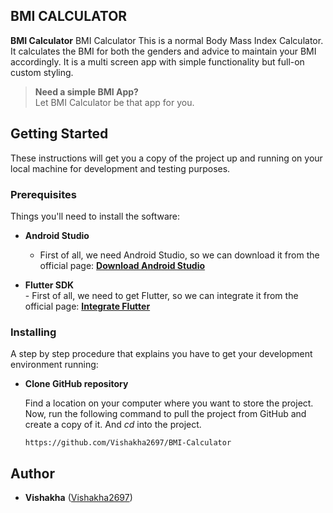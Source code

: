 
## BMI CALCULATOR 

**BMI Calculator** BMI Calculator This is a normal Body Mass Index Calculator. It calculates the BMI for both the genders and advice to maintain your BMI accordingly. It is a multi screen app with simple functionality but full-on custom styling.

> **Need a simple BMI App?** <br>
> Let BMI Calculator be that app for you.


## Getting Started

These instructions will get you a copy of the project up and running on your local machine for development and testing purposes.

### Prerequisites

Things you'll need to install the software:

- **Android Studio** <br>
    - First of all, we need Android Studio, so we can download it from the official page: **[Download Android Studio](https://developer.android.com/studio/)**

- **Flutter SDK** <br>
       - First of all, we need to get Flutter, so we can integrate it from the official page: **[Integrate Flutter](https://flutter.dev/docs/get-started/install/windows)**


### Installing

A step by step procedure that explains you have to get your development environment running:

- **Clone GitHub repository**

  Find a location on your computer where you want to store the project. Now, run the following command to pull the project from GitHub and create a copy of it. And *cd* into the project.
  ```
  https://github.com/Vishakha2697/BMI-Calculator
  ```

## Author

* **Vishakha**  ([Vishakha2697](https://github.com/Vishakha2697))
